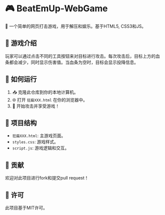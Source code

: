 # 🎮 BeatEmUp-WebGame

🥊 一个简单的网页打击游戏，用于解压和娱乐。基于HTML5, CSS3和JS。

## 📖 游戏介绍

玩家可以通过点击不同的工具按钮来对目标进行攻击。每次攻击后，目标上方的血条都会减少，同时显示伤害值。当血条为空时，目标会显示投降信息。

## 🚀 如何运行

1. 📥 克隆此仓库到你的本地计算机。
2. 🌐 打开 `狂扁XXX.html` 在你的浏览器中。
3. 👊 开始攻击并享受游戏！

## 📂 项目结构

- `狂扁XXX.html`: 主游戏页面。
- `styles.css`: 游戏样式。
- `script.js`: 游戏逻辑和交互。

## 🤝 贡献

欢迎对此项目进行fork和提交pull request！

## 📜 许可

此项目基于MIT许可。
